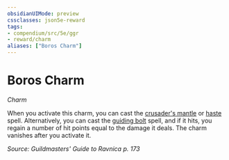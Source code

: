 ```yaml
---
obsidianUIMode: preview
cssclasses: json5e-reward
tags:
- compendium/src/5e/ggr
- reward/charm
aliases: ["Boros Charm"]
---
```

# Boros Charm
*Charm*  

When you activate this charm, you can cast the [crusader's mantle](z_compendium/spells/crusaders-mantle.md) or [haste](z_compendium/spells/haste.md) spell. Alternatively, you can cast the [guiding bolt](z_compendium/spells/guiding-bolt.md) spell, and if it hits, you regain a number of hit points equal to the damage it deals. The charm vanishes after you activate it.

*Source: Guildmasters' Guide to Ravnica p. 173*